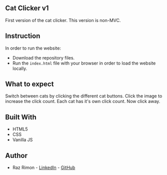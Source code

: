 ## Cat Clicker v1
First version of the cat clicker.
This version is non-MVC.

## Instruction
In order to run the website:
* Download the repository files.
* Run the `index.html` file with your browser in order to load the website locally.

## What to expect
Switch between cats by clicking the different cat buttons.
Click the image to increase the click count.
Each cat has it's own click count.
Now click away.

## Built With
* HTML5
* CSS 
* Vanilla JS

## Author
* Raz Rimon - [LinkedIn](https://www.linkedin.com/in/raz-rimon-416551125) - [GitHub](https://github.com/razcodes/)

